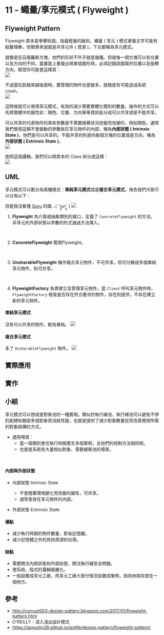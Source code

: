 # 11 - 蠅量/享元模式 ( Flyweight )

## Flyweight Pattern 
Flyweight 原本是拳擊術語，指最輕量的級別，蠅量 ( 享元 ) 模式單看文字可能有點難理解，但簡單來說就是共享元件 ( 資源 )。下文都稱為享元模式。

就像是在玩俄羅斯方塊，他們的形狀不外乎就是幾種。但是每一個方塊可以有位置以及方向的不同，當畫面上重複出現某個圖形時，必須記錄該圖案的位置以及旋轉方向，那麼你可能會這樣寫：<br/>
![](/images/flyweight-1.png)

不過當玩到越來越後面時，要管理的物件也會變多，就極度有可能造成系統 crash。<br/>
![](/images/flyweight-2.png)

這時候就可以使用享元模式，有效的減少需要實體化類別的數量。操作的方式可以先將實體中的屬性如：顏色、位置、方向等等資訊區分成可以共享或是不能共享。

可以共享的代表物件的某些參數是不需要隨著狀況改變而改變的，例如顏色，通常我們會把這類不會變動的參數放在享元物件的內部，稱為**內部狀態 ( Intrinsic State )**，他們是可以共享的。不能共享的則是向每個方塊的位置或是方向，稱為**外部狀態 ( Extrinsic State )**。<br/>
![](/images/flyweight-3.png)

依照這個邏輯，我們可以將原本的 Class 拆分成這樣：<br/>
![](/images/flyweight-6.png)

## UML
享元模式可以劃分為兩種模式：**單純享元模式**或是**複合享元模式**。角色我們大致可以分為以下：<br/>

但是我沒看懂 [Guru](https://refactoringguru.cn/design-patterns/flyweight) 的圖...( ´•̥̥̥ω•̥̥̥` )
![](/images/flyweight-7.png)

1. **Flyweight**
為介面或抽象類別的接口，定義了 `ConcreteFlyweight` 的方法，非享元的外部狀態以參數的形式通過方法傳入。
<br/>

2. **ConcreteFlyweight**
實現Flyweight。
<br/>

3. **UnsharableFlyweight**
稱作複合享元物件，不可共享。但可分解成多個單純享元物件，則可共享。
<br/>

4. **FlyweightFactory**
負責建立及管理享元物件。當 `Client` 呼叫享元物件時，`FlyweightFactory` 檢查是否存在符合要求的物件，存在則提供，不存在建立新的享元物件。

#### 單純享元模式
沒有可以共享的物件，較為單純。
![](/images/flyweight-4.png)

#### 複合享元模式
多了 `UnsharableFlyweight` 物件。
![](/images/flyweight-5.png)

## 實際應用

## 實作

## 小結
享元模式可以想成是對象池的一種實現。類似於執行緒池，執行緒池可以避免不停的創建和銷毀多個對象而消耗性能，也就是提供了減少對象數量從而改善應用所需的對象結構的方式。

* 適用場景：
  * 當一個類別會在執行時期產生多個實例，且他們的控制方法相同時。
  * 也就是系統有大量相似對象、需要緩衝池的場景。
<br/>

#### 內部與外部狀態
* 內部狀態 Intrinsic State
  * 不會隨著環境變化而改變的屬性，可共享。
  * 通常會放在享元物件的內部。

* 外部狀態 Extrinsic State

#### 優點
* 減少執行時期的物件數量，節省記憶體。
* 減少記憶體之外的其他資源的佔用。

#### 缺點
* 需要關注內部狀態和外部狀態，關注執行緒安全問題。
* 使系統、程式的邏輯複雜化。
* 一般設置成享元工廠，而享元工廠大部分情況設置成單例，因為快取存放在一個地方。

## 參考
* http://corrupt003-design-pattern.blogspot.com/2017/01/flyweight-pattern.html
* O'REILLY - 深入淺出設計模式
* https://ianjustin39.github.io/ianlife/design-pattern/flyweight-pattern/